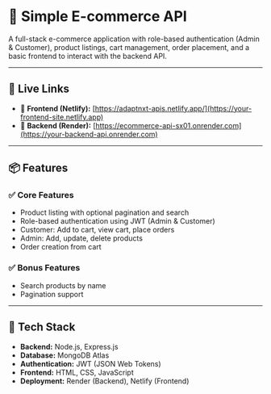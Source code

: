 # 🛒 Simple E-commerce API

A full-stack e-commerce application with role-based authentication (Admin & Customer), product listings, cart management, order placement, and a basic frontend to interact with the backend API.

---

## 🔗 Live Links

- 🔸 **Frontend (Netlify):** [https://adaptnxt-apis.netlify.app/](https://your-frontend-site.netlify.app)
- 🔹 **Backend (Render):** [https://ecommerce-api-sx01.onrender.com](https://your-backend-api.onrender.com)

---

## 📦 Features

### ✅ Core Features
- Product listing with optional pagination and search
- Role-based authentication using JWT (Admin & Customer)
- Customer: Add to cart, view cart, place orders
- Admin: Add, update, delete products
- Order creation from cart

### ✅ Bonus Features
- Search products by name
- Pagination support

---

## 🚀 Tech Stack

- **Backend:** Node.js, Express.js
- **Database:** MongoDB Atlas
- **Authentication:** JWT (JSON Web Tokens)
- **Frontend:** HTML, CSS, JavaScript
- **Deployment:** Render (Backend), Netlify (Frontend)




